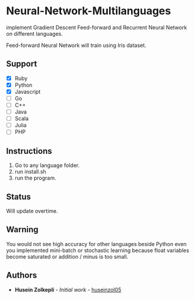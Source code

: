 # Neural-Network-Multilanguages
implement Gradient Descent Feed-forward and Recurrent Neural Network on different languages.

Feed-forward Neural Network will train using Iris dataset.

## Support

- [x] Ruby
- [x] Python
- [x] Javascript
- [ ] Go
- [ ] C++
- [ ] Java
- [ ] Scala
- [ ] Julia
- [ ] PHP

## Instructions

1. Go to any language folder.
2. run install.sh
3. run the program.

## Status

Will update overtime.

## Warning

You would not see high accuracy for other languages beside Python even you implemented mini-batch or stochastic learning because float variables become saturated or addition / minus is too small.

## Authors

* **Husein Zolkepli** - *Initial work* - [huseinzol05](https://github.com/huseinzol05)
